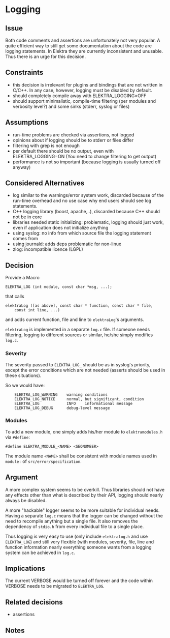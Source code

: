 # Logging

## Issue

Both code comments and assertions are unfortunately not very popular.
A quite efficient way to still get some documentation about the code
are logging statements. In Elektra they are currently inconsistent
and unusable. Thus there is an urge for this decision.

## Constraints

- this decision is irrelevant for plugins and bindings that are not
  written in C/C++. In any case, however, logging must be disabled
  by default.
- should completely compile away with ELEKTRA_LOGGING=OFF
- should support minimalistic, compile-time filtering
  (per modules and verbosity level?) and some sinks (stderr, syslog
  or files)

## Assumptions

- run-time problems are checked via assertions, not logged
- opinions about if logging should be to stderr or files differ
- filtering with grep is not enough
- per default there should be no output, even with ELEKTRA_LOGGING=ON
  (You need to change filtering to get output)
- performance is not so important (because logging is usually turned off
  anyway)

## Considered Alternatives

- log similar to the warnings/error system work, discarded because
  of the run-time overhead and no use case why end users should see
  log statements.
- C++ logging library (boost, apache,..), discarded because C++
  should not be in core
- libraries needed static initializing: problematic, logging should
  just work, even if application does not initialize anything
- using syslog: no info from which source file the logging statement
  comes from
- using journald: adds deps problematic for non-linux
- zlog: incompatible licence (LGPL)

## Decision

Provide a Macro

    ELEKTRA_LOG (int module, const char *msg, ...);

that calls

    elektraLog ([as above], const char * function, const char * file,
	    const int line, ...)

and adds current function, file and line to `elektraLog`'s arguments.

`elektraLog` is implemented in a separate `log.c` file. If someone
needs filtering, logging to different sources or similar, he/she
simply modifies `log.c`.

### Severity

The severity passed to `ELEKTRA_LOG_` should be as in syslog's priority,
except the error conditions which are not needed (asserts should be used
in these situations).

So we would have:

        ELEKTRA_LOG_WARNING    warning conditions
        ELEKTRA_LOG_NOTICE     normal, but significant, condition
        ELEKTRA_LOG            INFO    informational message
        ELEKTRA_LOG_DEBUG      debug-level message


### Modules

To add a new module, one simply adds his/her module to `elektramodules.h` via
`#define`:

    #define ELEKTRA_MODULE_<NAME> <SEQNUMBER>

The module name `<NAME>` shall be consistent with module names used in
`module:` of `src/error/specification`.

## Argument

A more complex system seems to be overkill. Thus libraries should not have
any effects other than what is described by their API, logging should nearly
always be disabled.

A more "hackable" logger seems to be more suitable for individual needs.
Having a separate `log.c` means that the logger can be changed without the
need to recompile anything but a single file. It also removes the dependency
of `stdio.h` from every individual file to a single place.

Thus logging is very easy to use (only include `elektralog.h` and use
`ELEKTRA_LOG`) and still very flexible (with modules, severity, file, line
and function information nearly everything someone wants from a logging
system can be achieved in `log.c`.

## Implications

The current VERBOSE would be turned off forever and the code within VERBOSE
needs to be migrated to `ELEKTRA_LOG`.

## Related decisions

- assertions

## Notes
